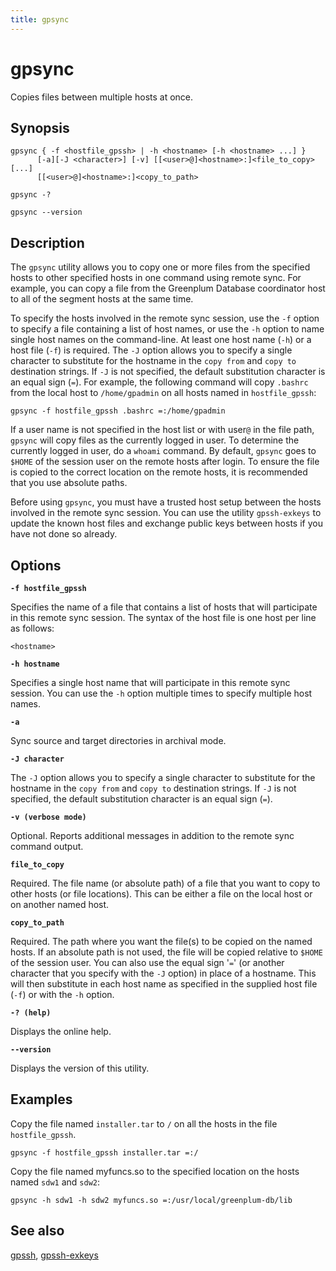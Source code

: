 ```yaml
---
title: gpsync
---
```


# gpsync

Copies files between multiple hosts at once.

## Synopsis

```shell
gpsync { -f <hostfile_gpssh> | -h <hostname> [-h <hostname> ...] } 
      [-a][-J <character>] [-v] [[<user>@]<hostname>:]<file_to_copy> [...]
      [[<user>@]<hostname>:]<copy_to_path> 

gpsync -? 

gpsync --version
```

## Description

The `gpsync` utility allows you to copy one or more files from the specified hosts to other specified hosts in one command using remote sync. For example, you can copy a file from the Greenplum Database coordinator host to all of the segment hosts at the same time.

To specify the hosts involved in the remote sync session, use the `-f` option to specify a file containing a list of host names, or use the `-h` option to name single host names on the command-line. At least one host name (`-h`) or a host file (`-f`) is required. The `-J` option allows you to specify a single character to substitute for the hostname in the `copy from` and `copy to` destination strings. If `-J` is not specified, the default substitution character is an equal sign (`=`). For example, the following command will copy `.bashrc` from the local host to `/home/gpadmin` on all hosts named in `hostfile_gpssh`:

```shell
gpsync -f hostfile_gpssh .bashrc =:/home/gpadmin
```

If a user name is not specified in the host list or with user`@` in the file path, `gpsync` will copy files as the currently logged in user. To determine the currently logged in user, do a `whoami` command. By default, `gpsync` goes to `$HOME` of the session user on the remote hosts after login. To ensure the file is copied to the correct location on the remote hosts, it is recommended that you use absolute paths.

Before using `gpsync`, you must have a trusted host setup between the hosts involved in the remote sync session. You can use the utility `gpssh-exkeys` to update the known host files and exchange public keys between hosts if you have not done so already.

## Options

**`-f hostfile_gpssh`**

Specifies the name of a file that contains a list of hosts that will participate in this remote sync session. The syntax of the host file is one host per line as follows:

```shell
<hostname>
```

**`-h hostname`**

Specifies a single host name that will participate in this remote sync session. You can use the `-h` option multiple times to specify multiple host names.

**`-a`**

Sync source and target directories in archival mode.

**`-J character`**

The `-J` option allows you to specify a single character to substitute for the hostname in the `copy from` and `copy to` destination strings. If `-J` is not specified, the default substitution character is an equal sign (`=`).

**`-v (verbose mode)`**

Optional. Reports additional messages in addition to the remote sync command output.

**`file_to_copy`**

Required. The file name (or absolute path) of a file that you want to copy to other hosts (or file locations). This can be either a file on the local host or on another named host.

**`copy_to_path`**

Required. The path where you want the file(s) to be copied on the named hosts. If an absolute path is not used, the file will be copied relative to `$HOME` of the session user. You can also use the equal sign '`=`' (or another character that you specify with the `-J` option) in place of a hostname. This will then substitute in each host name as specified in the supplied host file (`-f`) or with the `-h` option.

**`-? (help)`**

Displays the online help.

**`--version`**

Displays the version of this utility.

## Examples

Copy the file named `installer.tar` to `/` on all the hosts in the file `hostfile_gpssh`.

```shell
gpsync -f hostfile_gpssh installer.tar =:/
```

Copy the file named myfuncs.so to the specified location on the hosts named `sdw1` and `sdw2`:

```shell
gpsync -h sdw1 -h sdw2 myfuncs.so =:/usr/local/greenplum-db/lib
```

## See also

[gpssh](/docs/system-utilities/db-util-gpssh.md), [gpssh-exkeys](/docs/system-utilities/db-util-gpssh-exkeys.md)
